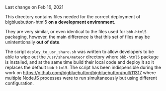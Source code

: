 Last change on Feb 16, 2021

This directory contains files needed for the correct deployment of bigbluebutton-html5 **on a development environment**. 

They are very similar, or even identical to the files used for `bbb-html5` packaging, however, the main difference is that this set of files may be unintentionally **out of date**.
 
The script `deploy_to_usr_share.sh` was written to allow developers to be able to wipe out the `/usr/share/meteor` directory where `bbb-html5` package is installed, and at the same time build their local code and deploy it so it replaces the default `bbb-html5`. The script has been indispensible during the work on https://github.com/bigbluebutton/bigbluebutton/pull/11317 where multiple NodeJS processes were to run simultaneously but using different configuration.


